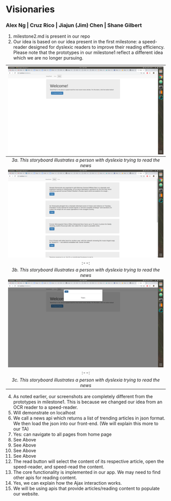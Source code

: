 # Visionaries

### Alex Ng | Cruz Rico | Jiajun (Jim) Chen | Shane Gilbert

1. milestone2.md is present in our repo
2. Our idea is based on our idea present in the first milestone: a speed-reader designed for dyslexic readers to improve their reading efficiency. Please note that the prototypes in our milestone1 reflect a different idea which we are no longer pursuing.

| ![screenshot0](/Milestone%202/ui0.png) |
|:--:|
| *3a. This storyboard illustrates a person with dyslexia trying to read the news* |
| ![screenshot1](/Milestone%202/ui1.png) |
|:--:|
| *3b. This storyboard illustrates a person with dyslexia trying to read the news* |
| ![screenshot2](/Milestone%202/ui2.png) |
|:--:|
| *3c. This storyboard illustrates a person with dyslexia trying to read the news* |

4. As noted earlier, our screenshots are completely different from the prototypes in milestone1. This is because we changed our idea from an OCR reader to a speed-reader.
5. Will demonstrate on localhost
6. We call a news api which returns a list of trending articles in json format. We then load the json into our front-end. (We will explain this more to our TA)
7. Yes: can navigate to all pages from home page
8. See Above
9. See Above
10. See Above
11. See Above
12. The read button will select the content of its respective article, open the speed-reader, and speed-read the content.
13. The core functionality is implemented in our app. We may need to find other apis for reading content.
14. Yes, we can explain how the Ajax interaction works.
15. We will be using apis that provide articles/reading content to populate our website.
